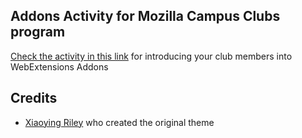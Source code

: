 
## Addons Activity for Mozilla Campus Clubs program

[Check the activity in this link](https://mozillacampusclubs.github.io/becomeVRRockstar/) for introducing your club members into WebExtensions Addons


## Credits
- [Xiaoying Riley](https://twitter.com/3rdwave_themes) who created the original theme